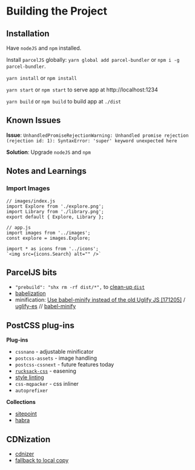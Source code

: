 # Building the Project

## Installation

Have `nodeJS` and `npm` installed.

Install `parcelJS` globally:
`yarn global add parcel-bundler` or `npm i -g parcel-bundler`.

`yarn install` or `npm install`

`yarn start` or `npm start` to serve app at http://localhost:1234

`yarn build` or `npm build` to build app at `./dist`

## Known Issues

**Issue**: `UnhandledPromiseRejectionWarning: Unhandled promise rejection (rejection id: 1): SyntaxError: 'super' keyword unexpected here`

**Solution**: Upgrade `nodeJS` and `npm`

## Notes and Learnings

### Import Images

```
// images/index.js
import Explore from './explore.png';
import Library from './library.png';
export default { Explore, Library };

// app.js
import images from '../images';
const explore = images.Explore;

import * as icons from '../icons';
`<img src={icons.Search} alt="" />`
```

## ParcelJS bits

 * `"prebuild": "shx rm -rf dist/*",` to
   [clean-up `dist`](https://golb.hplar.ch/p/Bundling-web-applications-with-Parcel)
 * [babelization](https://golb.hplar.ch/p/Bundling-web-applications-with-Parcel)
 * minification:
   [Use babel-minify instead of the old Uglify JS [171205]](https://github.com/parcel-bundler/parcel/issues/15) /
   [uglify-es](https://www.npmjs.com/package/uglify-es) // [babel-minify](https://github.com/babel/minify)

## PostCSS plug-ins

**Plug-ins**
 * `cssnano` - adjustable minificator
 * `postcss-assets` - image handling
 * `postcss-cssnext` - future features today
 * [`rucksack-css`](https://www.rucksackcss.org/) - easening
 * [style linting](https://www.sitepoint.com/improving-the-quality-of-your-css-with-postcss/)
 * `css-mqpacker` - css inliner
 * `autoprefixer`

**Collections**
 * [sitepoint](https://www.sitepoint.com/7-postcss-plugins-to-ease-you-into-postcss/)
 * [habra](https://habrahabr.ru/post/265449/)

## CDNization

 * [cdnizer](https://github.com/OverZealous/cdnizer)
 * [fallback to local copy](https://www.hanselman.com/blog/CDNsFailButYourScriptsDontHaveToFallbackFromCDNToLocalJQuery.aspx)
